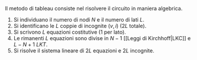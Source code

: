 Il metodo di tableau consiste nel risolvere il circuito in maniera algebrica.
1. Si individuano il numero di nodi $N$ e il numero di lati $L$.
2. Si identificano le $L$ coppie di incognite $(v,i)$ ($2L$ totale).
3. Si scrivono $L$ equazioni costitutive ($1$ per lato).
4. Le rimanenti $L$ equazioni sono divise in $N-1$ [[Leggi di Kirchhoff|LKC]] e $L-N+1$ $LKT$.
5. Si risolve il sistema lineare di $2L$ equazioni e $2L$ incognite.